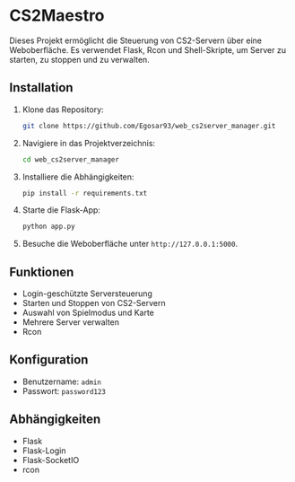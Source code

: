 # CS2Maestro

Dieses Projekt ermöglicht die Steuerung von CS2-Servern über eine Weboberfläche. Es verwendet Flask, Rcon und Shell-Skripte, um Server zu starten, zu stoppen und zu verwalten.

## Installation

1. Klone das Repository:
   ```bash
   git clone https://github.com/Egosar93/web_cs2server_manager.git
   ```
2. Navigiere in das Projektverzeichnis:
   ```bash
   cd web_cs2server_manager
   ```
3. Installiere die Abhängigkeiten:
   ```bash
   pip install -r requirements.txt
   ```

4. Starte die Flask-App:
   ```bash
   python app.py
   ```

5. Besuche die Weboberfläche unter `http://127.0.0.1:5000`.

## Funktionen

- Login-geschützte Serversteuerung
- Starten und Stoppen von CS2-Servern
- Auswahl von Spielmodus und Karte
- Mehrere Server verwalten
- Rcon
## Konfiguration

- Benutzername: `admin`
- Passwort: `password123`

## Abhängigkeiten

- Flask
- Flask-Login
- Flask-SocketIO
- rcon
